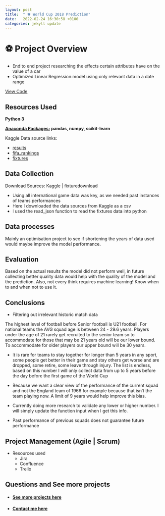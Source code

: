 ```yaml
---
layout: post
title:  " ⚽ World Cup 2018 Prediction"
date:   2022-02-24 16:30:58 +0100
categories: jekyll update
---
```

# ⚽ Project Overview 
* End to end project researching the effects certain attributes have on the value of a car
* Optimized Linear Regression model using only relevant data in a date range

[View Code](https://github.com/MattithyahuData/P1-World-Cup-2018-Prediction/blob/main/Code/P1%20Code.ipynb)

## Resources Used
**Python 3** 

[**Anaconda Packages:**](requirements.txt) **pandas, numpy, scikit-learn**

Kaggle Data source links: 
* [results](https://www.kaggle.com/martj42/international-football-results-from-1872-to-2017/data?select=results.csv) 
* [fifa_rankings](https://www.kaggle.com/tadhgfitzgerald/fifa-international-soccer-mens-ranking-1993now) 
* [fixtures](https://fixturedownload.com/feed/json/fifa-world-cup-2018)

## Data Collection
Download Sources: Kaggle | fixturedownload
* Using all international game data was key, as we needed past instances of teams performances
* Here I downloaded the data sources from Kaggle as a csv
* I used the read_json function to read the fixtures data into python

## Data processes
Mainly an optimisation project to see if shortening the years of data used would maybe improve the model performance.

## Evaluation 
Based on the actual results the model did not perform well, in future collecting better quality data would help with the quality of the model and the prediction. 
Also, not every think requires machine learning! Know when to and when not to use it. 

## Conclusions
* Filtering out irrelevant historic match data

The highest level of football before Senior football is U21 football. For national teams the AVG squad age is between 24 - 29.6 years. Players under the age of 21 rarely get recruited to the senior team so to accommodate for those that may be 21 years old will be our lower bound. To accommodate for older players our upper bound will be 30 years. 

* It is rare for teams to stay together for longer than 5 years in any sport, some people get better in their game and stay others get worse and are dropped, some retire, some leave through injury. The list is endless, based on this number I will only collect data from up to 5 years before the day before the first game of the World Cup

* Because we want a clear view of the performance of the current squad and not the England team of 1966 for example because that isn’t the team playing now. A limit of 9 years would help improve this bias.  
* Currently doing more research to validate any lower or higher number. I will simply update the function input when I get this info. 
* Past performance of previous squads does not guarantee future performance 

## Project Management (Agile | Scrum)
* Resources used
    * Jira
    * Confluence
    * Trello 

## Questions and See more projects    

* #### [See more projects here](https://mattithyahutech.co.uk/)
* #### [Contact me here](mailto:theanalyticsolutions@gmail.com) 


[jekyll-docs]: https://jekyllrb.com/docs/home
[jekyll-gh]:   https://github.com/jekyll/jekyll
[jekyll-talk]: https://talk.jekyllrb.com/
